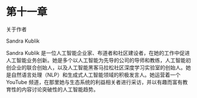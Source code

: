 # 第十一章

关于作者

Sandra Kublik

Sandra Kublik 是一位人工智能企业家、布道者和社区建设者，在她的工作中促进人工智能业务创新。她是多个以人工智能为先导的公司的导师和教练，人工智能初创企业的联合创始人，以及人工智能黑客马拉松社区深度学习实验室的创始人。她是自然语言处理（NLP）和生成式人工智能领域的积极发言人。她运营着一个 YouTube 频道，在那里她与生态系统的利益相关者进行采访，并以有趣而富有教育性的内容讨论突破性的人工智能趋势。
